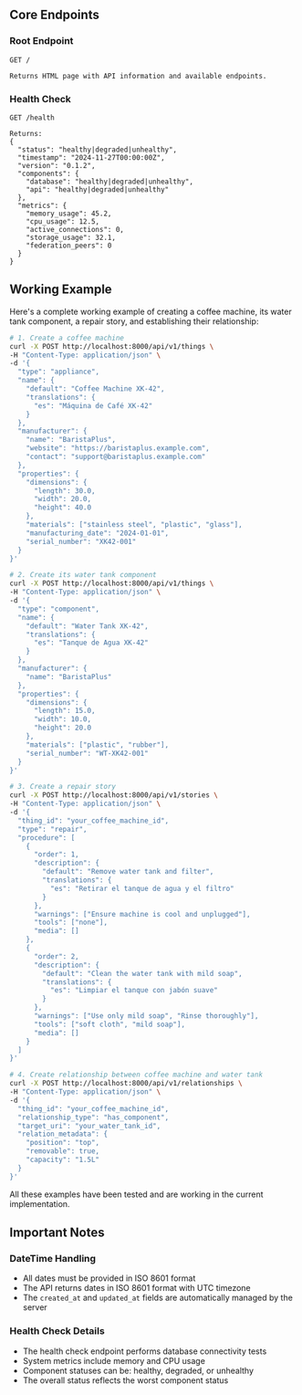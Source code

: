 ## Core Endpoints

### Root Endpoint
```http
GET /

Returns HTML page with API information and available endpoints.
```

### Health Check
```http
GET /health

Returns:
{
  "status": "healthy|degraded|unhealthy",
  "timestamp": "2024-11-27T00:00:00Z",
  "version": "0.1.2",
  "components": {
    "database": "healthy|degraded|unhealthy",
    "api": "healthy|degraded|unhealthy"
  },
  "metrics": {
    "memory_usage": 45.2,
    "cpu_usage": 12.5,
    "active_connections": 0,
    "storage_usage": 32.1,
    "federation_peers": 0
  }
}
```

## Working Example

Here's a complete working example of creating a coffee machine, its water tank component, a repair story, and establishing their relationship:

```bash
# 1. Create a coffee machine
curl -X POST http://localhost:8000/api/v1/things \
-H "Content-Type: application/json" \
-d '{
  "type": "appliance",
  "name": {
    "default": "Coffee Machine XK-42",
    "translations": {
      "es": "Máquina de Café XK-42"
    }
  },
  "manufacturer": {
    "name": "BaristaPlus",
    "website": "https://baristaplus.example.com",
    "contact": "support@baristaplus.example.com"
  },
  "properties": {
    "dimensions": {
      "length": 30.0,
      "width": 20.0,
      "height": 40.0
    },
    "materials": ["stainless steel", "plastic", "glass"],
    "manufacturing_date": "2024-01-01",
    "serial_number": "XK42-001"
  }
}'

# 2. Create its water tank component
curl -X POST http://localhost:8000/api/v1/things \
-H "Content-Type: application/json" \
-d '{
  "type": "component",
  "name": {
    "default": "Water Tank XK-42",
    "translations": {
      "es": "Tanque de Agua XK-42"
    }
  },
  "manufacturer": {
    "name": "BaristaPlus"
  },
  "properties": {
    "dimensions": {
      "length": 15.0,
      "width": 10.0,
      "height": 20.0
    },
    "materials": ["plastic", "rubber"],
    "serial_number": "WT-XK42-001"
  }
}'

# 3. Create a repair story
curl -X POST http://localhost:8000/api/v1/stories \
-H "Content-Type: application/json" \
-d '{
  "thing_id": "your_coffee_machine_id",
  "type": "repair",
  "procedure": [
    {
      "order": 1,
      "description": {
        "default": "Remove water tank and filter",
        "translations": {
          "es": "Retirar el tanque de agua y el filtro"
        }
      },
      "warnings": ["Ensure machine is cool and unplugged"],
      "tools": ["none"],
      "media": []
    },
    {
      "order": 2,
      "description": {
        "default": "Clean the water tank with mild soap",
        "translations": {
          "es": "Limpiar el tanque con jabón suave"
        }
      },
      "warnings": ["Use only mild soap", "Rinse thoroughly"],
      "tools": ["soft cloth", "mild soap"],
      "media": []
    }
  ]
}'

# 4. Create relationship between coffee machine and water tank
curl -X POST http://localhost:8000/api/v1/relationships \
-H "Content-Type: application/json" \
-d '{
  "thing_id": "your_coffee_machine_id",
  "relationship_type": "has_component",
  "target_uri": "your_water_tank_id",
  "relation_metadata": {
    "position": "top",
    "removable": true,
    "capacity": "1.5L"
  }
}'
```

All these examples have been tested and are working in the current implementation.

## Important Notes

### DateTime Handling
- All dates must be provided in ISO 8601 format
- The API returns dates in ISO 8601 format with UTC timezone
- The `created_at` and `updated_at` fields are automatically managed by the server

### Health Check Details
- The health check endpoint performs database connectivity tests
- System metrics include memory and CPU usage
- Component statuses can be: healthy, degraded, or unhealthy
- The overall status reflects the worst component status

